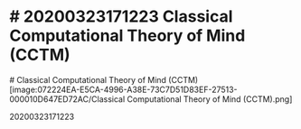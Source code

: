 # \# 20200323171223 Classical Computational Theory of Mind (CCTM)

\# Classical Computational Theory of Mind (CCTM)\
\[image:072224EA-E5CA-4996-A38E-73C7D51D83EF-27513-000010D647ED72AC/Classical Computational Theory of Mind (CCTM).png\]

20200323171223\
 
